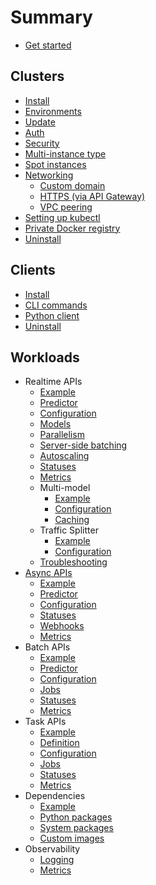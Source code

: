 # Summary

* [Get started](start.md)

## Clusters

* [Install](clusters/install.md)
* [Environments](clusters/environments.md)
* [Update](clusters/update.md)
* [Auth](clusters/auth.md)
* [Security](clusters/security.md)
* [Multi-instance type](clusters/multi-instance.md)
* [Spot instances](clusters/spot.md)
* [Networking](clusters/networking/index.md)
  * [Custom domain](clusters/networking/custom-domain.md)
  * [HTTPS (via API Gateway)](clusters/networking/https.md)
  * [VPC peering](clusters/networking/vpc-peering.md)
* [Setting up kubectl](clusters/kubectl.md)
* [Private Docker registry](clusters/registry.md)
* [Uninstall](clusters/uninstall.md)

## Clients

* [Install](clients/install.md)
* [CLI commands](clients/cli.md)
* [Python client](clients/python.md)
* [Uninstall](clients/uninstall.md)

## Workloads

* Realtime APIs
  * [Example](workloads/realtime/example.md)
  * [Predictor](workloads/realtime/predictors.md)
  * [Configuration](workloads/realtime/configuration.md)
  * [Models](workloads/realtime/models.md)
  * [Parallelism](workloads/realtime/parallelism.md)
  * [Server-side batching](workloads/realtime/server-side-batching.md)
  * [Autoscaling](workloads/realtime/autoscaling.md)
  * [Statuses](workloads/realtime/statuses.md)
  * [Metrics](workloads/realtime/metrics.md)
  * Multi-model
    * [Example](workloads/realtime/multi-model/example.md)
    * [Configuration](workloads/realtime/multi-model/configuration.md)
    * [Caching](workloads/realtime/multi-model/caching.md)
  * Traffic Splitter
    * [Example](workloads/realtime/traffic-splitter/example.md)
    * [Configuration](workloads/realtime/traffic-splitter/configuration.md)
  * [Troubleshooting](workloads/realtime/troubleshooting.md)
* [Async APIs](workloads/async/introduction.md)
  * [Example](workloads/async/example.md)
  * [Predictor](workloads/async/predictors.md)
  * [Configuration](workloads/async/configuration.md)
  * [Statuses](workloads/async/statuses.md)
  * [Webhooks](workloads/async/webhooks.md)
  * [Metrics](workloads/async/metrics.md)
* Batch APIs
  * [Example](workloads/batch/example.md)
  * [Predictor](workloads/batch/predictors.md)
  * [Configuration](workloads/batch/configuration.md)
  * [Jobs](workloads/batch/jobs.md)
  * [Statuses](workloads/batch/statuses.md)
  * [Metrics](workloads/batch/metrics.md)
* Task APIs
  * [Example](workloads/task/example.md)
  * [Definition](workloads/task/definitions.md)
  * [Configuration](workloads/task/configuration.md)
  * [Jobs](workloads/task/jobs.md)
  * [Statuses](workloads/task/statuses.md)
  * [Metrics](workloads/task/metrics.md)
* Dependencies
  * [Example](workloads/dependencies/example.md)
  * [Python packages](workloads/dependencies/python-packages.md)
  * [System packages](workloads/dependencies/system-packages.md)
  * [Custom images](workloads/dependencies/images.md)
* Observability
  * [Logging](workloads/observability/logging.md)
  * [Metrics](workloads/observability/metrics.md)
